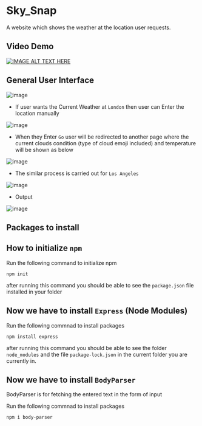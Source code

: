 # Sky_Snap
A website which shows the weather at the location user requests.

## Video Demo
[![IMAGE ALT TEXT HERE](https://img.youtube.com/vi/YD59aS5zJYY/0.jpg)](https://www.youtube.com/watch?v=YD59aS5zJYY)

General User Interface
---

![image](https://user-images.githubusercontent.com/94986564/209655326-8e836743-1f22-426b-bde4-cbbdacb3606e.png)

* If user wants the Current Weather at `London` then user can Enter the location manually

![image](https://user-images.githubusercontent.com/94986564/209655115-57633eaf-0c90-4541-9749-f790ba2c36df.png)

* When they Enter `Go` user will be redirected to another page where the current clouds condition (type of cloud emoji included) and temperature will be shown as below

![image](https://github.com/Raviteja654321/Weather/assets/94986564/42a7596c-486f-4002-ad79-d6a6f8a05e8e)


* The similar process is carried out for `Los Angeles` 

![image](https://user-images.githubusercontent.com/94986564/209655026-f0eb3a68-4e26-4d24-ad2f-bb1d1cb4bfed.png)

* Output

![image](https://github.com/Raviteja654321/Weather/assets/94986564/63502547-a720-45b0-bae6-355d2cbd756d)


Packages to install 
---

How to initialize `npm`
---

Run the following command to initialize npm

`npm init`

after running this command you should be able to see the `package.json` file installed in your folder

Now we have to install `Express` (Node Modules)
---

Run the following commnad to install packages

`npm install express`

after running this command you should be able to see the folder `node_modules` and the file `package-lock.json` in the current folder you are currently in.

Now we have to install `BodyParser`
--
<p>BodyParser is for fetching the entered text in the form of input<p>

Run the following commnad to install packages

`npm i body-parser`
